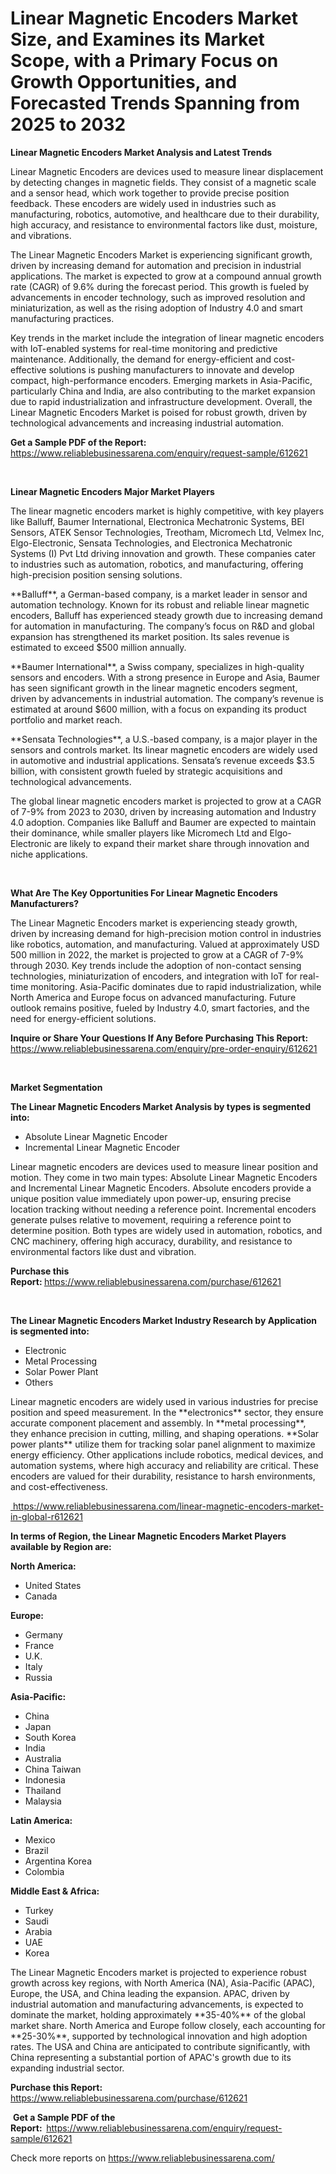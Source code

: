 <p><h1>Linear Magnetic Encoders Market Size, and Examines its Market Scope, with a Primary Focus on Growth Opportunities, and Forecasted Trends Spanning from 2025 to 2032</h1></p><p><strong>Linear Magnetic Encoders Market Analysis and Latest Trends</strong></p>
<p><p>Linear Magnetic Encoders are devices used to measure linear displacement by detecting changes in magnetic fields. They consist of a magnetic scale and a sensor head, which work together to provide precise position feedback. These encoders are widely used in industries such as manufacturing, robotics, automotive, and healthcare due to their durability, high accuracy, and resistance to environmental factors like dust, moisture, and vibrations.</p><p>The Linear Magnetic Encoders Market is experiencing significant growth, driven by increasing demand for automation and precision in industrial applications. The market is expected to grow at a compound annual growth rate (CAGR) of 9.6% during the forecast period. This growth is fueled by advancements in encoder technology, such as improved resolution and miniaturization, as well as the rising adoption of Industry 4.0 and smart manufacturing practices.</p><p>Key trends in the market include the integration of linear magnetic encoders with IoT-enabled systems for real-time monitoring and predictive maintenance. Additionally, the demand for energy-efficient and cost-effective solutions is pushing manufacturers to innovate and develop compact, high-performance encoders. Emerging markets in Asia-Pacific, particularly China and India, are also contributing to the market expansion due to rapid industrialization and infrastructure development. Overall, the Linear Magnetic Encoders Market is poised for robust growth, driven by technological advancements and increasing industrial automation.</p></p>
<p><strong>Get a Sample PDF of the Report:&nbsp;</strong> <a href="https://www.reliablebusinessarena.com/enquiry/request-sample/612621?utm_campaign=1420&utm_medium=2&utm_source=Github&utm_content=ia&utm_term=20012025&utm_id=linear-magnetic-encoders">https://www.reliablebusinessarena.com/enquiry/request-sample/612621</a></p>
<p>&nbsp;</p>
<p><strong>Linear Magnetic Encoders Major Market Players</strong></p>
<p><p>The linear magnetic encoders market is highly competitive, with key players like Balluff, Baumer International, Electronica Mechatronic Systems, BEI Sensors, ATEK Sensor Technologies, Treotham, Micromech Ltd, Velmex Inc, Elgo-Electronic, Sensata Technologies, and Electronica Mechatronic Systems (I) Pvt Ltd driving innovation and growth. These companies cater to industries such as automation, robotics, and manufacturing, offering high-precision position sensing solutions.</p><p>**Balluff**, a German-based company, is a market leader in sensor and automation technology. Known for its robust and reliable linear magnetic encoders, Balluff has experienced steady growth due to increasing demand for automation in manufacturing. The company’s focus on R&D and global expansion has strengthened its market position. Its sales revenue is estimated to exceed $500 million annually.</p><p>**Baumer International**, a Swiss company, specializes in high-quality sensors and encoders. With a strong presence in Europe and Asia, Baumer has seen significant growth in the linear magnetic encoders segment, driven by advancements in industrial automation. The company’s revenue is estimated at around $600 million, with a focus on expanding its product portfolio and market reach.</p><p>**Sensata Technologies**, a U.S.-based company, is a major player in the sensors and controls market. Its linear magnetic encoders are widely used in automotive and industrial applications. Sensata’s revenue exceeds $3.5 billion, with consistent growth fueled by strategic acquisitions and technological advancements.</p><p>The global linear magnetic encoders market is projected to grow at a CAGR of 7-9% from 2023 to 2030, driven by increasing automation and Industry 4.0 adoption. Companies like Balluff and Baumer are expected to maintain their dominance, while smaller players like Micromech Ltd and Elgo-Electronic are likely to expand their market share through innovation and niche applications.</p></p>
<p>&nbsp;</p>
<p><strong>What Are The Key Opportunities For Linear Magnetic Encoders Manufacturers?</strong></p>
<p><p>The Linear Magnetic Encoders market is experiencing steady growth, driven by increasing demand for high-precision motion control in industries like robotics, automation, and manufacturing. Valued at approximately USD 500 million in 2022, the market is projected to grow at a CAGR of 7-9% through 2030. Key trends include the adoption of non-contact sensing technologies, miniaturization of encoders, and integration with IoT for real-time monitoring. Asia-Pacific dominates due to rapid industrialization, while North America and Europe focus on advanced manufacturing. Future outlook remains positive, fueled by Industry 4.0, smart factories, and the need for energy-efficient solutions.</p></p>
<p><strong>Inquire or Share Your Questions If Any Before Purchasing This Report:</strong> <a href="https://www.reliablebusinessarena.com/enquiry/pre-order-enquiry/612621?utm_campaign=1420&utm_medium=2&utm_source=Github&utm_content=ia&utm_term=20012025&utm_id=linear-magnetic-encoders">https://www.reliablebusinessarena.com/enquiry/pre-order-enquiry/612621</a></p>
<p>&nbsp;</p>
<p><strong>Market Segmentation</strong></p>
<p><strong>The Linear Magnetic Encoders Market Analysis by types is segmented into:</strong></p>
<p><ul><li>Absolute Linear Magnetic Encoder</li><li>Incremental Linear Magnetic Encoder</li></ul></p>
<p><p>Linear magnetic encoders are devices used to measure linear position and motion. They come in two main types: Absolute Linear Magnetic Encoders and Incremental Linear Magnetic Encoders. Absolute encoders provide a unique position value immediately upon power-up, ensuring precise location tracking without needing a reference point. Incremental encoders generate pulses relative to movement, requiring a reference point to determine position. Both types are widely used in automation, robotics, and CNC machinery, offering high accuracy, durability, and resistance to environmental factors like dust and vibration.</p></p>
<p><strong>Purchase this Report:&nbsp;</strong><a href="https://www.reliablebusinessarena.com/purchase/612621?utm_campaign=1420&utm_medium=2&utm_source=Github&utm_content=ia&utm_term=20012025&utm_id=linear-magnetic-encoders">https://www.reliablebusinessarena.com/purchase/612621</a></p>
<p>&nbsp;</p>
<p><strong>The Linear Magnetic Encoders Market Industry Research by Application is segmented into:</strong></p>
<p><ul><li>Electronic</li><li>Metal Processing</li><li>Solar Power Plant</li><li>Others</li></ul></p>
<p><p>Linear magnetic encoders are widely used in various industries for precise position and speed measurement. In the **electronics** sector, they ensure accurate component placement and assembly. In **metal processing**, they enhance precision in cutting, milling, and shaping operations. **Solar power plants** utilize them for tracking solar panel alignment to maximize energy efficiency. Other applications include robotics, medical devices, and automation systems, where high accuracy and reliability are critical. These encoders are valued for their durability, resistance to harsh environments, and cost-effectiveness.</p></p>
<p><a href="https://www.reliablebusinessarena.com/linear-magnetic-encoders-market-in-global-r612621?utm_campaign=1420&utm_medium=2&utm_source=Github&utm_content=ia&utm_term=20012025&utm_id=linear-magnetic-encoders">&nbsp;https://www.reliablebusinessarena.com/linear-magnetic-encoders-market-in-global-r612621</a></p>
<p><strong>In terms of Region, the Linear Magnetic Encoders Market Players available by Region are:</strong></p>
<p>
    <p> <strong> North America: </strong>
        <ul>
            <li>United States</li>
            <li>Canada</li>
        </ul>
        </p> 
    <p> <strong> Europe: </strong>
        <ul>
            <li>Germany</li>
            <li>France</li>
            <li>U.K.</li>
            <li>Italy</li>
            <li>Russia</li>
        </ul>
        </p> 
    <p> <strong> Asia-Pacific: </strong>
        <ul>
            <li>China</li>
            <li>Japan</li>
            <li>South Korea</li>
            <li>India</li>
            <li>Australia</li>
            <li>China Taiwan</li>
            <li>Indonesia</li>
            <li>Thailand</li>
            <li>Malaysia</li>
        </ul>
        </p> 
    <p> <strong> Latin America: </strong>
        <ul>
            <li>Mexico</li>
            <li>Brazil</li>
            <li>Argentina Korea</li>
            <li>Colombia</li>
        </ul>
        </p> 
    <p> <strong> Middle East & Africa: </strong>
        <ul>
            <li>Turkey</li>
            <li>Saudi</li>
            <li>Arabia</li>
            <li>UAE</li>
            <li>Korea</li>
        </ul>
    </p>
    </p>
<p><p>The Linear Magnetic Encoders market is projected to experience robust growth across key regions, with North America (NA), Asia-Pacific (APAC), Europe, the USA, and China leading the expansion. APAC, driven by industrial automation and manufacturing advancements, is expected to dominate the market, holding approximately **35-40%** of the global market share. North America and Europe follow closely, each accounting for **25-30%**, supported by technological innovation and high adoption rates. The USA and China are anticipated to contribute significantly, with China representing a substantial portion of APAC's growth due to its expanding industrial sector.</p></p>
<p><strong>Purchase this Report: </strong><a href="https://www.reliablebusinessarena.com/purchase/612621?utm_campaign=1420&utm_medium=2&utm_source=Github&utm_content=ia&utm_term=20012025&utm_id=linear-magnetic-encoders">https://www.reliablebusinessarena.com/purchase/612621</a></p>
<p>&nbsp;<strong>Get a Sample PDF of the Report:&nbsp;&nbsp;</strong><a href="https://www.reliablebusinessarena.com/enquiry/request-sample/612621?utm_campaign=1420&utm_medium=2&utm_source=Github&utm_content=ia&utm_term=20012025&utm_id=linear-magnetic-encoders">https://www.reliablebusinessarena.com/enquiry/request-sample/612621</a></p>
<p><strong></strong></p>
<p>Check more reports on <a href="https://www.reliablebusinessarena.com/?utm_campaign=1420&utm_medium=2&utm_source=Github&utm_content=ia&utm_term=20012025&utm_id=linear-magnetic-encoders">https://www.reliablebusinessarena.com/</a></p>